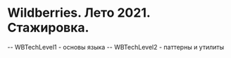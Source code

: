 # Wildberries. Лето 2021. Стажировка.

-- WBTechLevel1 - основы языка
-- WBTechLevel2 - паттерны и утилиты